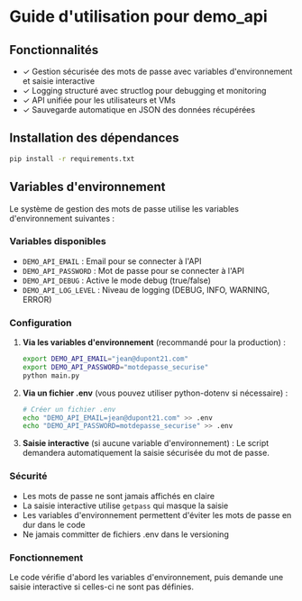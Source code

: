 # Guide d'utilisation pour demo_api

## Fonctionnalités

- ✓ Gestion sécurisée des mots de passe avec variables d'environnement et saisie interactive
- ✓ Logging structuré avec structlog pour debugging et monitoring
- ✓ API unifiée pour les utilisateurs et VMs
- ✓ Sauvegarde automatique en JSON des données récupérées

## Installation des dépendances

```bash
pip install -r requirements.txt
```

## Variables d'environnement

Le système de gestion des mots de passe utilise les variables d'environnement suivantes :

### Variables disponibles

- `DEMO_API_EMAIL` : Email pour se connecter à l'API
- `DEMO_API_PASSWORD` : Mot de passe pour se connecter à l'API
- `DEMO_API_DEBUG` : Active le mode debug (true/false)
- `DEMO_API_LOG_LEVEL` : Niveau de logging (DEBUG, INFO, WARNING, ERROR)

### Configuration

1. **Via les variables d'environnement** (recommandé pour la production) :
   ```bash
   export DEMO_API_EMAIL="jean@dupont21.com"
   export DEMO_API_PASSWORD="motdepasse_securise"
   python main.py
   ```

2. **Via un fichier .env** (vous pouvez utiliser python-dotenv si nécessaire) :
   ```bash
   # Créer un fichier .env
   echo "DEMO_API_EMAIL=jean@dupont21.com" >> .env
   echo "DEMO_API_PASSWORD=motdepasse_securise" >> .env
   ```

3. **Saisie interactive** (si aucune variable d'environnement) :
   Le script demandera automatiquement la saisie sécurisée du mot de passe.

### Sécurité

- Les mots de passe ne sont jamais affichés en claire
- La saisie interactive utilise `getpass` qui masque la saisie
- Les variables d'environnement permettent d'éviter les mots de passe en dur dans le code
- Ne jamais committer de fichiers .env dans le versioning

### Fonctionnement

Le code vérifie d'abord les variables d'environnement, puis demande une saisie interactive si celles-ci ne sont pas définies.
